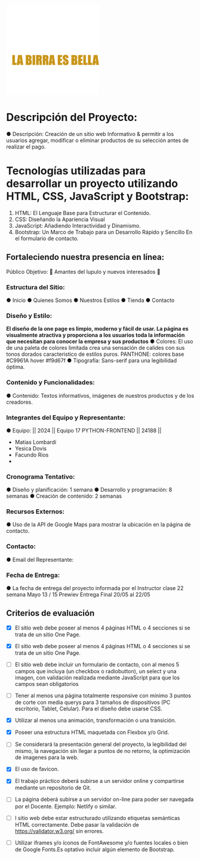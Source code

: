 <div aling="center">
    <img src="/img/logo.png">
</div>

# Descripción del Proyecto:

  ● Descripción: Creación de un sitio web Informativo &  permitir a los usuarios agregar, modificar o eliminar productos de su selección antes de realizar el pago.

# Tecnologías utilizadas para desarrollar un proyecto utilizando HTML, CSS, JavaScript y Bootstrap:
1. HTML: El Lenguaje Base para Estructurar el Contenido.
2. CSS: Diseñando la Apariencia Visual
3. JavaScript: Añadiendo Interactividad y Dinamismo.
4. Bootstrap: Un Marco de Trabajo para un Desarrollo Rápido y Sencillo En el formulario de      contacto.

## Fortaleciendo nuestra presencia en línea:
Público Objetivo: :beer: Amantes del lupulo y nuevos interesados :beer:

### Estructura del Sitio:
● Inicio
● Quienes Somos
● Nuestros Estilos
● Tienda
● Contacto

### Diseño y Estilo:
  ****El diseño de la one page es limpio, moderno y fácil de usar. La página es visualmente atractiva y proporciona a los usuarios toda la información que necesitan para conocer la empresa y sus productos****
  ● Colores: El uso de una paleta de colores limitada crea una sensación de calides con sus tonos dorados caracteristico de estilos puros.
  PANTHONE: colores base #C9961A  hover #f9d67f
  ● Tipografía: Sans-serif para una legibilidad óptima.

### Contenido y Funcionalidades:
  ● Contenido: Textos informativos, imágenes de nuestros productos y de los creadores.

### Integrantes del Equipo y Representante:
  ● Equipo: 
  || 2024 || Equipo 17 PYTHON-FRONTEND || 24188 ||
  - Matias Lombardi
  - Yesica Dovis
  - Facundo Rios
  - 

### Cronograma Tentativo:
  ● Diseño y planificación: 1 semana
  ● Desarrollo y programación: 8 semanas
  ● Creación de contenido: 2 semanas

### Recursos Externos:
  ● Uso de la API de Google Maps para mostrar la ubicación en la página
de contacto.

### Contacto:
  ● Email del Representante:

### Fecha de Entrega:
  ● La fecha de entrega del proyecto informada por el Instructor clase 22  semana Mayo 13 / 15 Prewiev  Entrega Final 20/05 al 22/05

## Criterios de evaluación

- [x] El sitio web debe poseer al menos 4 páginas HTML o 4 secciones
  si se trata de un sitio One Page.

- [x] El sitio web debe poseer al menos 4 páginas HTML o 4 secciones
     si se trata de un sitio One Page. 

- [ ] El sitio web debe incluir un formulario de contacto, con al menos 5
     campos que incluya (un checkbox o radiobutton), un select y una
     imagen, con validación realizada mediante JavaScript para que los
     campos sean obligatorios

- [ ] Tener al menos una página totalmente responsive con mínimo 3
     puntos de corte con media querys para 3 tamaños de dispositivos
     (PC escritorio, Tablet, Celular). Para el diseño debe usarse CSS.

- [x] Utilizar al menos una animación, transformación o una transición. 

- [x] Poseer una estructura HTML maquetada con Flexbox y/o Grid. 

- [ ] Se considerará la presentación general del proyecto, la
     legibilidad del mismo, la navegación sin llegar a puntos de no
     retorno, la optimización de imagenes para la web.
        
- [x] El uso de favicon.
        
- [x] El trabajo práctico deberá subirse a un servidor online y
     compartirse mediante un repositorio de Git.

- [ ] La página deberá subirse a un servidor on-line para poder
     ser navegada por el Docente. Ejemplo: Netlify o similar.

- [ ] l sitio web debe estar estructurado utilizando etiquetas
     semánticas HTML correctamente. Debe pasar la validación
     de https://validator.w3.org/ sin errores.

- [ ] Utilizar iframes y/o íconos de FontAwesome y/o fuentes
     locales o bien de Google Fonts.Es optativo incluir algún
     elemento de Bootstrap.



